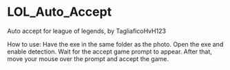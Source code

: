 # LOL_Auto_Accept
Auto accept for league of legends, by TagliaficoHvH123


How to use:
Have the exe in the same folder as the photo.
Open the exe and enable detection.
Wait for the accept game prompt to appear.
After that, move your mouse over the prompt and accept the game.
